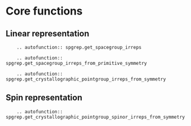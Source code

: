 # Core functions

## Linear representation

```{eval-rst}
    .. autofunction:: spgrep.get_spacegroup_irreps
```

```{eval-rst}
    .. autofunction:: spgrep.get_spacegroup_irreps_from_primitive_symmetry
```

```{eval-rst}
    .. autofunction:: spgrep.get_crystallographic_pointgroup_irreps_from_symmetry
```

## Spin representation

```{eval-rst}
    .. autofunction:: spgrep.get_crystallographic_pointgroup_spinor_irreps_from_symmetry
```
